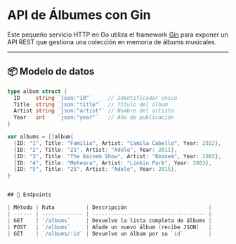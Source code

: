 # API de Álbumes con Gin

Este pequeño servicio HTTP en Go utiliza el framework [Gin](https://github.com/gin-gonic/gin) para exponer un API REST que gestiona una colección en memoria de álbums musicales.

---

## 📦 Modelo de datos

```go
type album struct {
  ID     string `json:"id"`     // Identificador único
  Title  string `json:"title"`  // Título del álbum
  Artist string `json:"artist"` // Nombre del artista
  Year   int    `json:"year"`   // Año de publicación
}

var albums = []album{
  {ID: "1", Title: "Familia", Artist: "Camila Cabello", Year: 2022},
  {ID: "2", Title: "21", Artist: "Adele", Year: 2011},
  {ID: "3", Title: "The Eminem Show", Artist: "Eminem", Year: 2002},
  {ID: "4", Title: "Meteora", Artist: "Linkin Park", Year: 2003},
  {ID: "5", Title: "25", Artist: "Adele", Year: 2015},
}


## 🚀 Endpoints

| Método | Ruta          | Descripción                          |
| ------ | ------------- | ------------------------------------ |
| GET    | `/albums`     | Devuelve la lista completa de álbums |
| POST   | `/albums`     | Añade un nuevo álbum (recibe JSON)   |
| GET    | `/albums/:id` | Devuelve un álbum por su `id`        |

